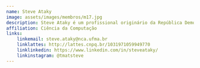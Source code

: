 ```yaml
---
name: Steve Ataky
image: assets/images/membros/m17.jpg
description: Steve Ataky é um profissional originário da República Democrática do Congo, com formação em Matemática Computacional, graduação em Ciência da Computação pela UFMA, mestrado pela UFScar e PhD em IA pela Escola de Engenharia da Université du Québec. Membro do NCA sob a orientação do professor Aristófanes Silva, seu foco é em Inteligência Artificial Aplicada, sendo fundador e CEO da startup SynthèseIA no Canadá. Além disso, Steve é cientista-chefe de IA no Centro de Inovação em IA da Skema Business School e professor visitante de Ciência de Dados na North Carolina State University. Também atuou como chefe de departamento e professor assistente no Canadá, lecionando aprendizado de máquina, visão computacional e CI/CD de aplicações em nuvem.
affiliation: Ciência da Computação
links:
	linkemail: steve.ataky@nca.ufma.br
	linklattes: http://lattes.cnpq.br/1031971059949770
	linklinkedin: https://www.linkedin.com/in/steveataky/
	linkinstagram: @tmatsteve
---
```


